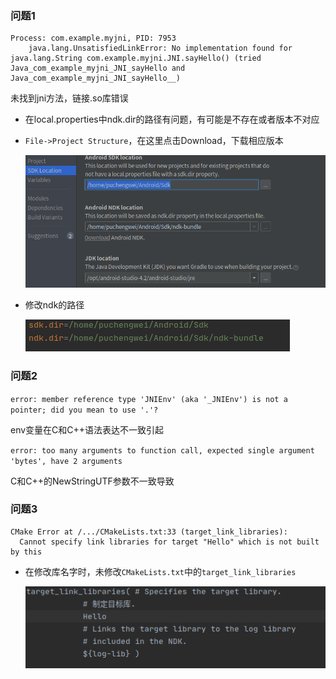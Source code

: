 ### 问题1

```E/AndroidRuntime: FATAL EXCEPTION: main
Process: com.example.myjni, PID: 7953
    java.lang.UnsatisfiedLinkError: No implementation found for java.lang.String com.example.myjni.JNI.sayHello() (tried Java_com_example_myjni_JNI_sayHello and Java_com_example_myjni_JNI_sayHello__)
```

未找到jni方法，链接.so库错误

- 在local.properties中ndk.dir的路径有问题，有可能是不存在或者版本不对应

- `File->Project Structure`，在这里点击Download，下载相应版本

  ![image-20210809153901105](JNI错误.assets/image-20210809153901105.png)

- 修改ndk的路径

  ![image-20210809153936853](JNI错误.assets/image-20210809153936853.png)

### 问题2

`error: member reference type 'JNIEnv' (aka '_JNIEnv') is not a pointer; did you mean to use '.'?`

env变量在C和C++语法表达不一致引起

`error: too many arguments to function call, expected single argument 'bytes', have 2 arguments`

C和C++的NewStringUTF参数不一致导致

### 问题3

```
CMake Error at /.../CMakeLists.txt:33 (target_link_libraries):
  Cannot specify link libraries for target "Hello" which is not built by this
```

- 在修改库名字时，未修改`CMakeLists.txt`中的`target_link_libraries`

  ![image-20210811100626430](JNI错误.assets/image-20210811100626430.png)

